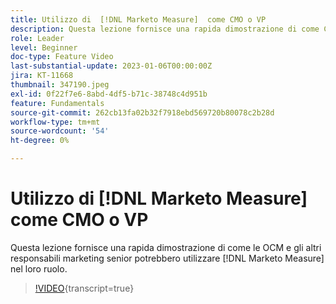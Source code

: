 ```yaml
---
title: Utilizzo di  [!DNL Marketo Measure]  come CMO o VP
description: Questa lezione fornisce una rapida dimostrazione di come CMO e altri senior marketing leader potrebbero utilizzare  [!DNL Marketo Measure]  nel loro ruolo.
role: Leader
level: Beginner
doc-type: Feature Video
last-substantial-update: 2023-01-06T00:00:00Z
jira: KT-11668
thumbnail: 347190.jpeg
exl-id: 0f22f7e6-8abd-4df5-b71c-38748c4d951b
feature: Fundamentals
source-git-commit: 262cb13fa02b32f7918ebd569720b80078c2b28d
workflow-type: tm+mt
source-wordcount: '54'
ht-degree: 0%

---
```


# Utilizzo di [!DNL Marketo Measure] come CMO o VP

Questa lezione fornisce una rapida dimostrazione di come le OCM e gli altri responsabili marketing senior potrebbero utilizzare [!DNL Marketo Measure] nel loro ruolo.

>[!VIDEO](https://video.tv.adobe.com/v/3422253/?learn=on&captions=ita){transcript=true}
